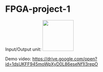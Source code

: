 # FPGA-project-1
Input/Output unit:
<img src="https://github.com/kamiry/FPGA-project-1/blob/master/images/IO1.jpg" width="100" height="100"/>

Demo video:
https://drive.google.com/open?id=1dsUKFF945moWpXyD0L86eseNf1l3repO
